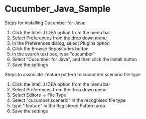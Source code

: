 # Cucumber_Java_Sample

Steps for installing Cucumber for Java:
1. Click the IntelliJ IDEA option from the menu bar
2. Select Preferences from the drop down menu
3. In the Preferences dialog, select Plugins option
4. Click the Browse Repositories button
5. In the search text box, type "cucumber"
6. Select "Cucumber for Java", and then click the install button
7. Save the settings

Steps to associate .feature pattern to cucumber scenario file type
1. Click the IntelliJ IDEA option from the menu bar
2. Select Preferences from the drop down menu
3. Select Editors -> File Type
4. Select "cucumber scenario" in the recognised file type
5. type ".feature" in the Registered Pattern area
6. Save the settings
